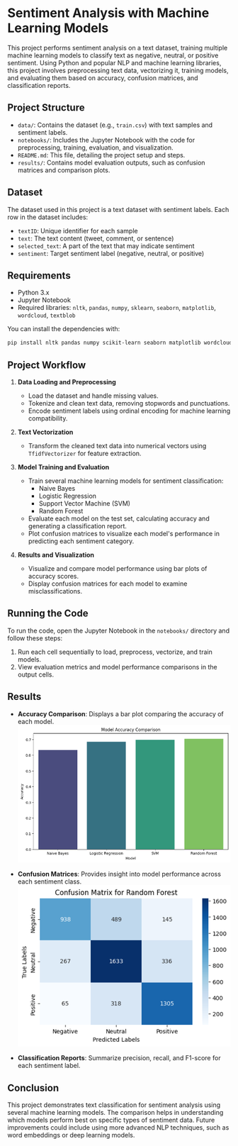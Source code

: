 # Sentiment Analysis with Machine Learning Models

This project performs sentiment analysis on a text dataset, training multiple machine learning models to classify text as negative, neutral, or positive sentiment. Using Python and popular NLP and machine learning libraries, this project involves preprocessing text data, vectorizing it, training models, and evaluating them based on accuracy, confusion matrices, and classification reports.

## Project Structure

- `data/`: Contains the dataset (e.g., `train.csv`) with text samples and sentiment labels.
- `notebooks/`: Includes the Jupyter Notebook with the code for preprocessing, training, evaluation, and visualization.
- `README.md`: This file, detailing the project setup and steps.
- `results/`: Contains model evaluation outputs, such as confusion matrices and comparison plots.

## Dataset

The dataset used in this project is a text dataset with sentiment labels. Each row in the dataset includes:
- `textID`: Unique identifier for each sample
- `text`: The text content (tweet, comment, or sentence)
- `selected_text`: A part of the text that may indicate sentiment
- `sentiment`: Target sentiment label (negative, neutral, or positive)

## Requirements

- Python 3.x
- Jupyter Notebook
- Required libraries: `nltk`, `pandas`, `numpy`, `sklearn`, `seaborn`, `matplotlib`, `wordcloud`, `textblob`

You can install the dependencies with:
```bash
pip install nltk pandas numpy scikit-learn seaborn matplotlib wordcloud textblob
```

## Project Workflow

1. **Data Loading and Preprocessing**
   - Load the dataset and handle missing values.
   - Tokenize and clean text data, removing stopwords and punctuations.
   - Encode sentiment labels using ordinal encoding for machine learning compatibility.

2. **Text Vectorization**
   - Transform the cleaned text data into numerical vectors using `TfidfVectorizer` for feature extraction.

3. **Model Training and Evaluation**
   - Train several machine learning models for sentiment classification:
     - Naive Bayes
     - Logistic Regression
     - Support Vector Machine (SVM)
     - Random Forest
   - Evaluate each model on the test set, calculating accuracy and generating a classification report.
   - Plot confusion matrices to visualize each model's performance in predicting each sentiment category.

4. **Results and Visualization**
   - Visualize and compare model performance using bar plots of accuracy scores.
   - Display confusion matrices for each model to examine misclassifications.

## Running the Code

To run the code, open the Jupyter Notebook in the `notebooks/` directory and follow these steps:
1. Run each cell sequentially to load, preprocess, vectorize, and train models.
2. View evaluation metrics and model performance comparisons in the output cells.

## Results

- **Accuracy Comparison**: Displays a bar plot comparing the accuracy of each model.
![Model Accuracy Comparison](model_comparison.png)

- **Confusion Matrices**: Provides insight into model performance across each sentiment class.
![Confusion Matrix for Random Forest](ConfusionmatrixRandomforest.png)

- **Classification Reports**: Summarize precision, recall, and F1-score for each sentiment label.

## Conclusion

This project demonstrates text classification for sentiment analysis using several machine learning models. The comparison helps in understanding which models perform best on specific types of sentiment data. Future improvements could include using more advanced NLP techniques, such as word embeddings or deep learning models.
